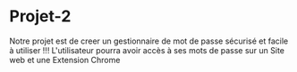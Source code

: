 # Projet-2

Notre projet est de creer un gestionnaire de mot de passe sécurisé et facile à utiliser !!!
L'utilisateur pourra avoir accès à ses mots de passe sur un Site web et une Extension Chrome 